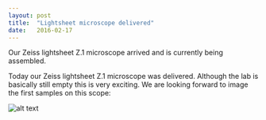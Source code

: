 ```yaml
---
layout: post
title:  "Lightsheet microscope delivered"
date:   2016-02-17    
---
```


Our Zeiss lightsheet Z.1 microscope arrived and is currently being assembled.

Today our Zeiss lightsheet Z.1 microscope was delivered. Although the lab is basically still empty this is very exciting. We are looking forward to image the first samples on this scope:

![alt text](../../../assets/z1.jpg "The new lightsheet microscope.")
